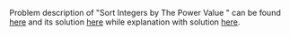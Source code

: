 Problem description of "Sort Integers by The Power Value
" can be found [here](https://leetcode.com/problems/sort-integers-by-the-power-value/description/) and its solution [here](https://github.com/aurimas13/Solutions-To-Problems/blob/main/LeetCode/Python%20Solutions/Sort%20Integers%20by%20The%20Power%20Value/sort.py)
while explanation with solution [here](https://leetcode.com/problems/sort-integers-by-the-power-value/solutions/3200070/python-solution/).

